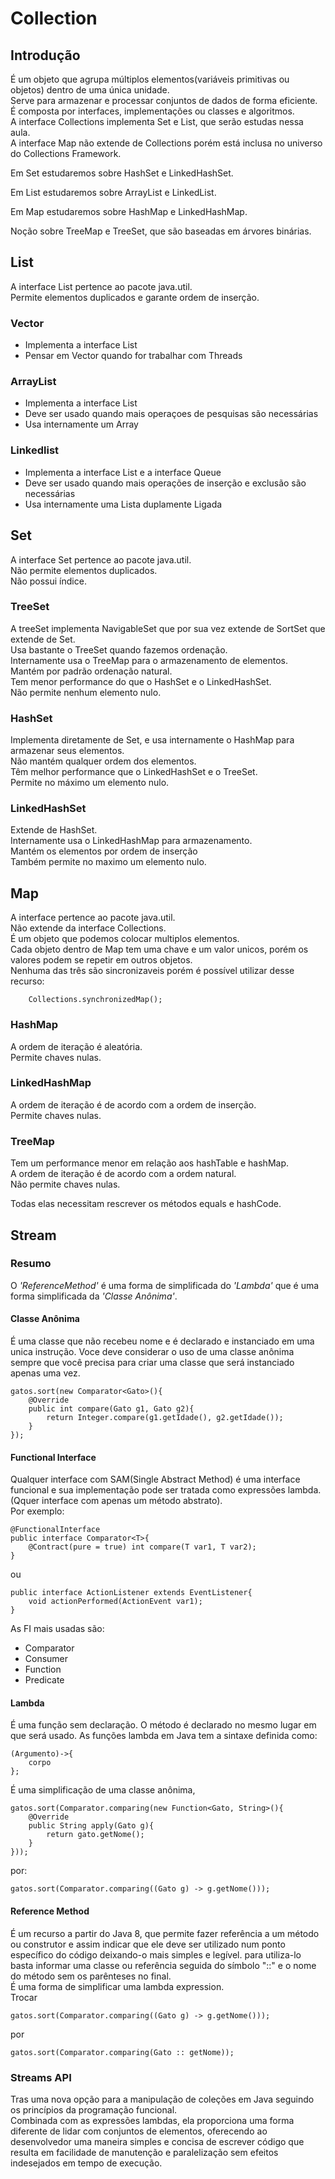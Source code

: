 # Collection

## Introdução
É um objeto que agrupa múltiplos elementos(variáveis primitivas ou objetos) dentro de uma única unidade.<br>
Serve para armazenar e processar conjuntos de dados de forma eficiente.<br>
É composta por interfaces, implementações ou classes e algoritmos.<br>
A interface Collections implementa Set e List, que serão estudas nessa aula.<br>
A interface Map não extende de Collections porém está inclusa no universo do Collections Framework.<br>

Em Set estudaremos sobre HashSet e LinkedHashSet.<br>

Em List estudaremos sobre ArrayList e LinkedList.<br>

Em Map estudaremos sobre HashMap e LinkedHashMap.<br>

Noção sobre TreeMap e TreeSet, que são baseadas em árvores binárias.

## List

A interface List pertence ao pacote java.util.<br>
Permite elementos duplicados e garante ordem de inserção.<br>

### Vector
 - Implementa a interface List
 - Pensar em Vector quando for trabalhar com Threads

### ArrayList
 - Implementa a interface List
 - Deve ser usado quando mais operaçoes de pesquisas são necessárias
 - Usa internamente um Array

### Linkedlist
 - Implementa a interface List e a interface Queue
 - Deve ser usado quando mais operações de inserção e exclusão são necessárias
 - Usa internamente uma Lista duplamente Ligada

## Set

A interface Set pertence ao pacote java.util.<br>
Não permite elementos duplicados.<br>
Não possui índice.<br>

### TreeSet
A treeSet implementa NavigableSet que por sua vez extende de SortSet que extende de Set.<br>
Usa bastante o TreeSet quando fazemos ordenação.<br>
Internamente usa o TreeMap para o armazenamento de elementos.<br>
Mantém por padrão ordenação natural.<br>
Tem menor performance do que o HashSet e o LinkedHashSet.<br>
Não permite nenhum elemento nulo.

### HashSet
Implementa diretamente de Set, e usa internamente o HashMap para armazenar seus elementos.<br>
Não mantém qualquer ordem dos elementos.<br>
Têm melhor performance que o LinkedHashSet e o TreeSet.<br>
Permite no máximo um elemento nulo.

### LinkedHashSet
Extende de HashSet.<br>
Internamente usa o LinkedHashMap para armazenamento.<br>
Mantém os elementos por ordem de inserção<br>
Também permite no maximo um elemento nulo.

## Map

A interface pertence ao pacote java.util.<br>
Não extende da interface Collections.<br>
É um objeto que podemos colocar multiplos elementos.<br>
Cada objeto dentro de Map tem uma chave e um valor unicos, porém os valores podem se repetir em outros objetos.<br>
Nenhuma das três são sincronizaveis porém é possível utilizar desse recurso:
```
    Collections.synchronizedMap();
```
### HashMap
A ordem de iteração é aleatória.<br>
Permite chaves nulas.<br>
### LinkedHashMap
A ordem de iteração é de acordo com a ordem de inserção.<br>
Permite chaves nulas.<br>
### TreeMap
Tem um performance menor em relação aos hashTable e hashMap.<br>
A ordem de iteração é de acordo com a ordem natural.<br>
Não permite chaves nulas.<br>

Todas elas necessitam rescrever os métodos equals e hashCode.

## Stream 

### Resumo
O <i>'ReferenceMethod'</i> é uma forma de simplificada do <i>'Lambda'</i> que é uma forma simplificada da <i>'Classe Anônima'</i>.
#### Classe Anônima
É uma classe que não recebeu nome e é declarado e instanciado em uma unica instrução. Voce deve considerar o uso de uma classe anônima sempre que você precisa para criar uma classe que será instanciado apenas uma vez.

```
gatos.sort(new Comparator<Gato>(){
    @Override
    public int compare(Gato g1, Gato g2){
        return Integer.compare(g1.getIdade(), g2.getIdade());
    }
});
```

#### Functional Interface
Qualquer interface com SAM(Single Abstract Method) é uma interface funcional e sua implementação pode ser tratada como expressões lambda.(Qquer interface com apenas um método abstrato).<br>
Por exemplo:

```
@FunctionalInterface
public interface Comparator<T>{
    @Contract(pure = true) int compare(T var1, T var2);
}
```
ou

```
public interface ActionListener extends EventListener{
    void actionPerformed(ActionEvent var1);
}
```
As FI mais usadas são:

 - Comparator
 - Consumer
 - Function
 - Predicate


#### Lambda
É uma função sem declaração. O método é declarado no mesmo lugar em que será usado. As funções lambda em Java tem a sintaxe definida como:
```
(Argumento)->{
    corpo
};
```
É uma simplificação de uma classe anônima,
```
gatos.sort(Comparator.comparing(new Function<Gato, String>(){
    @Override
    public String apply(Gato g){
        return gato.getNome();
    }
}));
```
por:
```
gatos.sort(Comparator.comparing((Gato g) -> g.getNome()));
```

#### Reference Method
É um recurso a partir do Java 8, que permite fazer referência a um método ou construtor e assim indicar que ele deve ser utilizado num ponto específico do código deixando-o mais simples e legível.
para utiliza-lo basta informar uma classe ou referência seguida do símbolo "::" e o nome do método sem os parênteses no final.<br>
É uma forma de simplificar uma lambda expression.<br>
Trocar
```
gatos.sort(Comparator.comparing((Gato g) -> g.getNome()));
```
por

```
gatos.sort(Comparator.comparing(Gato :: getNome));
```

### Streams API
Tras uma nova opção para a manipulação de coleções em Java seguindo os princípios da programação funcional. <br>
Combinada com as expressões lambdas, ela proporciona uma forma diferente de lidar com conjuntos de elementos, oferecendo ao desenvolvedor uma maneira simples e concisa de escrever código que resulta em facilidade de manutenção e paralelização sem efeitos indesejados em tempo de execução.<br>
